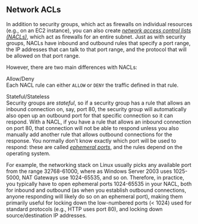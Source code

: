 ## Network ACLs

In addition to security groups, which act as firewalls on individual resources (e.g., on an EC2 instance), you can also
create _[network access control lists (NACLs)](https://docs.aws.amazon.com/vpc/latest/userguide/vpc-network-acls.html)_,
which act as firewalls for an entire subnet. Just as with security groups, NACLs have inbound and outbound rules that
specify a port range, the IP addresses that can talk to that port range, and the protocol that will be allowed on that
port range.

However, there are two main differences with NACLs:

Allow/Deny  
Each NACL rule can either `ALLOW` or `DENY` the traffic defined in that rule.

Stateful/Stateless  
Security groups are _stateful_, so if a security group has a rule that allows an inbound connection on, say, port 80, the security
group will automatically also open up an outbound port for that specific connection so it can respond. With a NACL,
if you have a rule that allows an inbound connection on port 80, that connection will not be able to respond unless
you also manually add another rule that allows outbound connections for the response. You normally don’t know exactly
which port will be used to respond: these are called
_[ephemeral ports](https://docs.aws.amazon.com/vpc/latest/userguide/vpc-network-acls.html#nacl-ephemeral-ports)_, and
the rules depend on the operating system.

For example, the networking stack on Linux usually picks any available port
from the range 32768-61000, where as Windows Server 2003 uses 1025-5000, NAT Gateways use 1024-65535, and so on.
Therefore, in practice, you typically have to open ephemeral ports 1024-65535 in your NACL, both for inbound and
outbound (as when you establish outbound connections, anyone responding will likely do so on an ephemeral port),
making them primarily useful for locking down the low-numbered ports (&lt; 1024) used for standard protocols (e.g., HTTP
uses port 80), and locking down source/destination IP addresses.



<!-- ##DOCS-SOURCER-START
{"sourcePlugin":"Service Catalog Reference","hash":"060e658f663ad4092ec18e227f48abda"}
##DOCS-SOURCER-END -->
